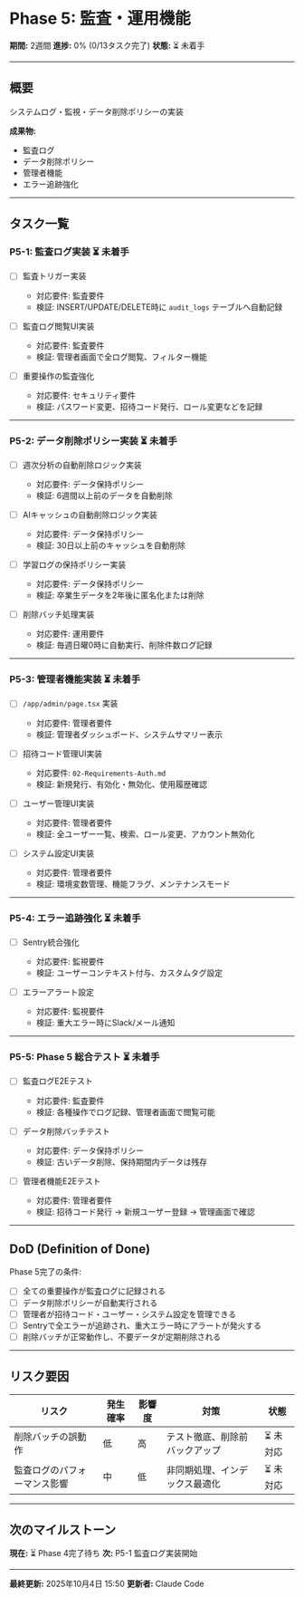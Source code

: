 # Phase 5: 監査・運用機能

**期間:** 2週間
**進捗:** 0% (0/13タスク完了)
**状態:** ⏳ 未着手

---

## 概要

システムログ・監視・データ削除ポリシーの実装

**成果物:**
- 監査ログ
- データ削除ポリシー
- 管理者機能
- エラー追跡強化

---

## タスク一覧

### P5-1: 監査ログ実装 ⏳ 未着手

- [ ] 監査トリガー実装
  - 対応要件: 監査要件
  - 検証: INSERT/UPDATE/DELETE時に `audit_logs` テーブルへ自動記録

- [ ] 監査ログ閲覧UI実装
  - 対応要件: 監査要件
  - 検証: 管理者画面で全ログ閲覧、フィルター機能

- [ ] 重要操作の監査強化
  - 対応要件: セキュリティ要件
  - 検証: パスワード変更、招待コード発行、ロール変更などを記録

---

### P5-2: データ削除ポリシー実装 ⏳ 未着手

- [ ] 週次分析の自動削除ロジック実装
  - 対応要件: データ保持ポリシー
  - 検証: 6週間以上前のデータを自動削除

- [ ] AIキャッシュの自動削除ロジック実装
  - 対応要件: データ保持ポリシー
  - 検証: 30日以上前のキャッシュを自動削除

- [ ] 学習ログの保持ポリシー実装
  - 対応要件: データ保持ポリシー
  - 検証: 卒業生データを2年後に匿名化または削除

- [ ] 削除バッチ処理実装
  - 対応要件: 運用要件
  - 検証: 毎週日曜0時に自動実行、削除件数ログ記録

---

### P5-3: 管理者機能実装 ⏳ 未着手

- [ ] `/app/admin/page.tsx` 実装
  - 対応要件: 管理者要件
  - 検証: 管理者ダッシュボード、システムサマリー表示

- [ ] 招待コード管理UI実装
  - 対応要件: `02-Requirements-Auth.md`
  - 検証: 新規発行、有効化・無効化、使用履歴確認

- [ ] ユーザー管理UI実装
  - 対応要件: 管理者要件
  - 検証: 全ユーザー一覧、検索、ロール変更、アカウント無効化

- [ ] システム設定UI実装
  - 対応要件: 管理者要件
  - 検証: 環境変数管理、機能フラグ、メンテナンスモード

---

### P5-4: エラー追跡強化 ⏳ 未着手

- [ ] Sentry統合強化
  - 対応要件: 監視要件
  - 検証: ユーザーコンテキスト付与、カスタムタグ設定

- [ ] エラーアラート設定
  - 対応要件: 監視要件
  - 検証: 重大エラー時にSlack/メール通知

---

### P5-5: Phase 5 総合テスト ⏳ 未着手

- [ ] 監査ログE2Eテスト
  - 対応要件: 監査要件
  - 検証: 各種操作でログ記録、管理者画面で閲覧可能

- [ ] データ削除バッチテスト
  - 対応要件: データ保持ポリシー
  - 検証: 古いデータ削除、保持期間内データは残存

- [ ] 管理者機能E2Eテスト
  - 対応要件: 管理者要件
  - 検証: 招待コード発行 → 新規ユーザー登録 → 管理画面で確認

---

## DoD (Definition of Done)

Phase 5完了の条件:

- [ ] 全ての重要操作が監査ログに記録される
- [ ] データ削除ポリシーが自動実行される
- [ ] 管理者が招待コード・ユーザー・システム設定を管理できる
- [ ] Sentryで全エラーが追跡され、重大エラー時にアラートが発火する
- [ ] 削除バッチが正常動作し、不要データが定期削除される

---

## リスク要因

| リスク | 発生確率 | 影響度 | 対策 | 状態 |
|--------|---------|--------|------|------|
| 削除バッチの誤動作 | 低 | 高 | テスト徹底、削除前バックアップ | ⏳ 未対応 |
| 監査ログのパフォーマンス影響 | 中 | 低 | 非同期処理、インデックス最適化 | ⏳ 未対応 |

---

## 次のマイルストーン

**現在:** ⏳ Phase 4完了待ち
**次:** P5-1 監査ログ実装開始

---

**最終更新:** 2025年10月4日 15:50
**更新者:** Claude Code
